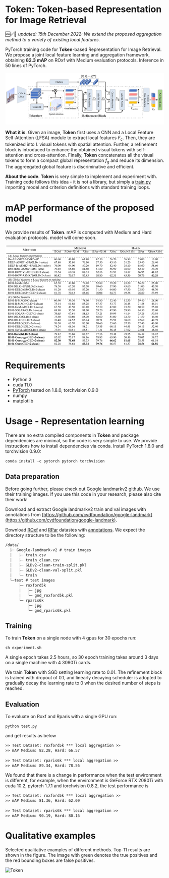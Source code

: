 **Token**: Token-based Representation for Image Retrieval
========
🆕✅🎉 _updated: 15th December 2022: We extend the proposed aggregation method to a variety of existing local features._




PyTorch training code for **Token**-based Representation for Image Retrieval.
We propose a joint local feature learning and aggregation framework, obtaining **82.3 mAP** on ROxf with Medium evaluation protocols. Inference in 50 lines of PyTorch.

![Token](Figure/framework.png)

**What it is**. Given an image, **Token** first uses a CNN and a Local Feature Self-Attention (LFSA) module to extract local features $F_c$. Then, they are tokenized into $L$ visual tokens with spatial attention. Further, a refinement
block is introduced to enhance the obtained visual tokens with self-attention and cross-attention. Finally, **Token** concatenates all the
visual tokens to form a compact global representation $f_g$ and reduce its dimension. The aggreegated global feature is discriminative and efficient.

**About the code**. 
**Token** is very simple to implement and experiment with.
Training code follows this idea - it is not a library,
but simply a [train.py](train.py) importing model and criterion
definitions with standard training loops.

# mAP performance of the proposed model
We provide results of **Token**.
mAP is computed with Medium and Hard evaluation protocols.
model will come soon.

![Token](Figure/result.png)

# Requirements
- Python 3
- cuda 11.0
- [PyTorch](https://pytorch.org/get-started/locally/) tested on 1.8.0, torchvision 0.9.0
- numpy
- matplotlib


# Usage - Representation learning
There are no extra compiled components in **Token** and package dependencies are minimal,
so the code is very simple to use. We provide instructions how to install dependencies via conda.
Install PyTorch 1.8.0 and torchvision 0.9.0:
```
conda install -c pytorch pytorch torchvision
```

## Data preparation
Before going further, please check out [Google landmarkv2 github](https://github.com/cvdfoundation/google-landmark). We use their training images. If you use this code in your research, please also cite their work!

Download and extract Google landmarkv2 train and val images with annotations from
[https://github.com/cvdfoundation/google-landmark](https://github.com/cvdfoundation/google-landmark).

Download [ROxf](http://www.robots.ox.ac.uk/~vgg/data/oxbuildings) and [RPar](http://www.robots.ox.ac.uk/~vgg/data/parisbuildings) datastes with [annotations](http://cmp.felk.cvut.cz/revisitop/).
We expect the directory structure to be the following:
```
/data/
  ├─ Google-landmark-v2 # train images
  │   ├─ train.csv
  │   ├─ train_clean.csv
  │   ├─ GLDv2-clean-train-split.pkl
  │   ├─ GLDv2-clean-val-split.pkl
  |   └─ train
  └─test # test images
      ├─ roxford5k
      |   ├─ jpg
      |   └─ gnd_roxford5k.pkl
      └─ rparis6k
          ├─ jpg
          └─ gnd_rparis6k.pkl
```

## Training
To train **Token** on a single node with 4 gpus for 30 epochs run:
```
sh experiment.sh
```
A single epoch takes 2.5 hours, so 30 epoch training
takes around 3 days on a single machine with 4 3090Ti cards.

We train **Token** with SGD setting learning rate to 0.01.
The refinement block is trained with dropout of 0.1, and linearly decaying scheduler is adopted to gradually decay the learning rate to 0 when the desired number of steps is reached.

## Evaluation
To evaluate on Roxf and Rparis with a single GPU run:
```
python test.py
```
and get results as below 
```
>> Test Dataset: roxford5k *** local aggregation >>
>> mAP Medium: 82.28, Hard: 66.57

>> Test Dataset: rparis6k *** local aggregation >>
>> mAP Medium: 89.34, Hard: 78.56
```
We found that there is a change in performance when the test environment is different, for example, when the environment is GeForce RTX 2080Ti with cuda 10.2, pytorch 1.7.1 and torchvision 0.8.2, the test performance is
```
>> Test Dataset: roxford5k *** local aggregation >>
>> mAP Medium: 81.36, Hard: 62.09

>> Test Dataset: rparis6k *** local aggregation >>
>> mAP Medium: 90.19, Hard: 80.16
```

# Qualitative examples
Selected qualitative examples of different methods. Top-11 results are shown in the figure. The image with green denotes the true positives and the red bounding boxes are false positives.

![Token](Figure/examples.png)
